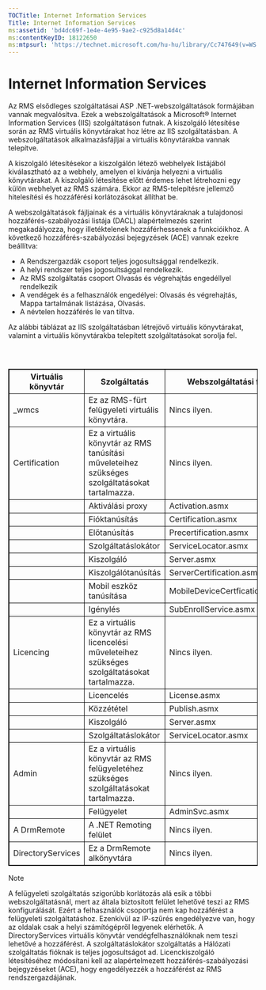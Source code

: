 ```yaml
---
TOCTitle: Internet Information Services
Title: Internet Information Services
ms:assetid: 'bd4dc69f-1e4e-4e95-9ae2-c925d8a14d4c'
ms:contentKeyID: 18122650
ms:mtpsurl: 'https://technet.microsoft.com/hu-hu/library/Cc747649(v=WS.10)'
---
```


Internet Information Services
=============================

Az RMS elsődleges szolgáltatásai ASP .NET-webszolgáltatások formájában vannak megvalósítva. Ezek a webszolgáltatások a Microsoft® Internet Information Services (IIS) szolgáltatáson futnak. A kiszolgáló létesítése során az RMS virtuális könyvtárakat hoz létre az IIS szolgáltatásban. A webszolgáltatások alkalmazásfájljai a virtuális könyvtárakba vannak telepítve.

A kiszolgáló létesítésekor a kiszolgálón létező webhelyek listájából kiválasztható az a webhely, amelyen el kívánja helyezni a virtuális könyvtárakat. A kiszolgáló létesítése előtt érdemes lehet létrehozni egy külön webhelyet az RMS számára. Ekkor az RMS-telepítésre jellemző hitelesítési és hozzáférési korlátozásokat állíthat be.

A webszolgáltatások fájljainak és a virtuális könyvtáraknak a tulajdonosi hozzáférés-szabályozási listája (DACL) alapértelmezés szerint megakadályozza, hogy illetéktelenek hozzáférhessenek a funkcióikhoz. A következő hozzáférés-szabályozási bejegyzések (ACE) vannak ezekre beállítva:

-   A Rendszergazdák csoport teljes jogosultsággal rendelkezik.
-   A helyi rendszer teljes jogosultsággal rendelkezik.
-   Az RMS szolgáltatás csoport Olvasás és végrehajtás engedéllyel rendelkezik
-   A vendégek és a felhasználók engedélyei: Olvasás és végrehajtás, Mappa tartalmának listázása, Olvasás.
-   A névtelen hozzáférés le van tiltva.

Az alábbi táblázat az IIS szolgáltatásban létrejövő virtuális könyvtárakat, valamint a virtuális könyvtárakba telepített szolgáltatásokat sorolja fel.

###  

 
<p> </p>
<table style="border:1px solid black;">
<colgroup>
<col width="33%" />
<col width="33%" />
<col width="33%" />
</colgroup>
<thead>
<tr class="header">
<th style="border:1px solid black;" >Virtuális könyvtár</th>
<th style="border:1px solid black;" >Szolgáltatás</th>
<th style="border:1px solid black;" >Webszolgáltatási fájl</th>
</tr>
</thead>
<tbody>
<tr class="odd">
<td style="border:1px solid black;">_wmcs</td>
<td style="border:1px solid black;">Ez az RMS-fürt felügyeleti virtuális könyvtára.</td>
<td style="border:1px solid black;">Nincs ilyen.</td>
</tr>
<tr class="even">
<td style="border:1px solid black;">Certification</td>
<td style="border:1px solid black;">Ez a virtuális könyvtár az RMS tanúsítási műveleteihez szükséges szolgáltatásokat tartalmazza.</td>
<td style="border:1px solid black;">Nincs ilyen.</td>
</tr>
<tr class="odd">
<td style="border:1px solid black;"> </td>
<td style="border:1px solid black;">Aktiválási proxy</td>
<td style="border:1px solid black;">Activation.asmx</td>
</tr>
<tr class="even">
<td style="border:1px solid black;"> </td>
<td style="border:1px solid black;">Fióktanúsítás</td>
<td style="border:1px solid black;">Certification.asmx</td>
</tr>
<tr class="odd">
<td style="border:1px solid black;"> </td>
<td style="border:1px solid black;">Előtanúsítás</td>
<td style="border:1px solid black;">Precertification.asmx</td>
</tr>
<tr class="even">
<td style="border:1px solid black;"> </td>
<td style="border:1px solid black;">Szolgáltatáslokátor</td>
<td style="border:1px solid black;">ServiceLocator.asmx</td>
</tr>
<tr class="odd">
<td style="border:1px solid black;"> </td>
<td style="border:1px solid black;">Kiszolgáló</td>
<td style="border:1px solid black;">Server.asmx</td>
</tr>
<tr class="even">
<td style="border:1px solid black;"> </td>
<td style="border:1px solid black;">Kiszolgálótanúsítás</td>
<td style="border:1px solid black;">ServerCertification.asmx</td>
</tr>
<tr class="odd">
<td style="border:1px solid black;"> </td>
<td style="border:1px solid black;">Mobil eszköz tanúsítása</td>
<td style="border:1px solid black;">MobileDeviceCertfication.asmx</td>
</tr>
<tr class="even">
<td style="border:1px solid black;"> </td>
<td style="border:1px solid black;">Igénylés</td>
<td style="border:1px solid black;">SubEnrollService.asmx</td>
</tr>
<tr class="odd">
<td style="border:1px solid black;">Licencing</td>
<td style="border:1px solid black;">Ez a virtuális könyvtár az RMS licencelési műveleteihez szükséges szolgáltatásokat tartalmazza.</td>
<td style="border:1px solid black;">Nincs ilyen.</td>
</tr>
<tr class="even">
<td style="border:1px solid black;"> </td>
<td style="border:1px solid black;">Licencelés</td>
<td style="border:1px solid black;">License.asmx</td>
</tr>
<tr class="odd">
<td style="border:1px solid black;"> </td>
<td style="border:1px solid black;">Közzététel</td>
<td style="border:1px solid black;">Publish.asmx</td>
</tr>
<tr class="even">
<td style="border:1px solid black;"> </td>
<td style="border:1px solid black;">Kiszolgáló</td>
<td style="border:1px solid black;">Server.asmx</td>
</tr>
<tr class="odd">
<td style="border:1px solid black;"> </td>
<td style="border:1px solid black;">Szolgáltatáslokátor</td>
<td style="border:1px solid black;">ServiceLocator.asmx</td>
</tr>
<tr class="even">
<td style="border:1px solid black;">Admin</td>
<td style="border:1px solid black;">Ez a virtuális könyvtár az RMS felügyeletéhez szükséges szolgáltatásokat tartalmazza.</td>
<td style="border:1px solid black;">Nincs ilyen.</td>
</tr>
<tr class="odd">
<td style="border:1px solid black;"> </td>
<td style="border:1px solid black;">Felügyelet</td>
<td style="border:1px solid black;">AdminSvc.asmx</td>
</tr>
<tr class="even">
<td style="border:1px solid black;">A DrmRemote</td>
<td style="border:1px solid black;">A .NET Remoting felület</td>
<td style="border:1px solid black;">Nincs ilyen.</td>
</tr>
<tr class="odd">
<td style="border:1px solid black;">DirectoryServices</td>
<td style="border:1px solid black;">Ez a DrmRemote alkönyvtára</td>
<td style="border:1px solid black;">Nincs ilyen.</td>
</tr>
</tbody>
</table>
  
> [!NOTE]  
> A felügyeleti szolgáltatás szigorúbb korlátozás alá esik a többi webszolgáltatásnál, mert az általa biztosított felület lehetővé teszi az RMS konfigurálását. Ezért a felhasználók csoportja nem kap hozzáférést a felügyeleti szolgáltatáshoz. Ezenkívül az IP-szűrés engedélyezve van, hogy az oldalak csak a helyi számítógépről legyenek elérhetők. A DirectoryServices virtuális könyvtár vendégfelhasználóknak nem teszi lehetővé a hozzáférést. A szolgáltatáslokátor szolgáltatás a Hálózati szolgáltatás fióknak is teljes jogosultságot ad. Licenckiszolgáló létesítéséhez módosítani kell az alapértelmezett hozzáférés-szabályozási bejegyzéseket (ACE), hogy engedélyezzék a hozzáférést az RMS rendszergazdájának. 
